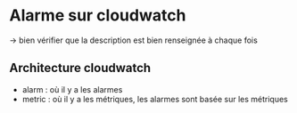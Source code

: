 # Alarme sur cloudwatch

-> bien vérifier que la description est bien renseignée à chaque fois


## Architecture cloudwatch

- alarm : où il y a les alarmes
- metric : où il y a les métriques, les alarmes sont basée sur les métriques 